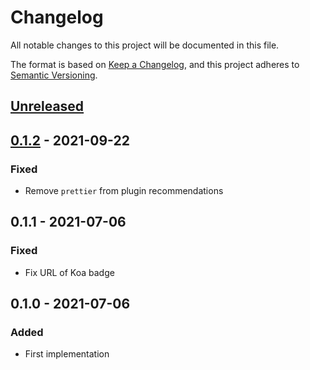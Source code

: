 # Changelog
All notable changes to this project will be documented in this file.

The format is based on [Keep a Changelog](https://keepachangelog.com/en/1.0.0/),
and this project adheres to [Semantic Versioning](https://semver.org/spec/v2.0.0.html).

## [Unreleased]

## [0.1.2] - 2021-09-22
### Fixed
- Remove `prettier` from plugin recommendations

## 0.1.1 - 2021-07-06
### Fixed
- Fix URL of Koa badge

## 0.1.0 - 2021-07-06
### Added
- First implementation

[Unreleased]: https://github.com/brunorodmoreira/node-app-template/compare/v0.1.2...HEAD
[0.1.2]: https://github.com/brunorodmoreira/node-app-template/compare/v0.1.1...v0.1.2
